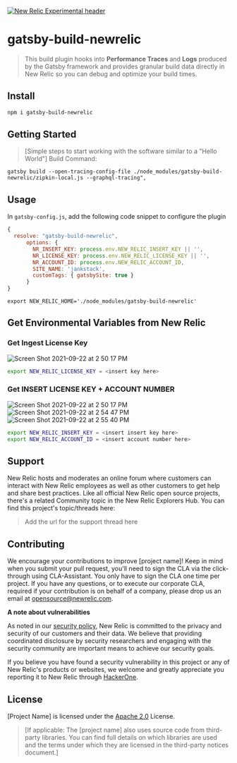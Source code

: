 [![New Relic Experimental header](https://github.com/newrelic/opensource-website/raw/master/src/images/categories/Experimental.png)](https://opensource.newrelic.com/oss-category/#new-relic-experimental)

# gatsby-build-newrelic

> This build plugin hooks into **Performance Traces** and **Logs** produced by the Gatsby framework and provides granular build data directly in New Relic so you can debug and optimize your build times.

## Install
```bash
npm i gatsby-build-newrelic
```

## Getting Started
>[Simple steps to start working with the software similar to a "Hello World"]
Build Command:

```
gatsby build --open-tracing-config-file ./node_modules/gatsby-build-newrelic/zipkin-local.js --graphql-tracing",
```

## Usage
In `gatsby-config.js`, add the following code snippet to configure the plugin

```javascript
{
  resolve: "gatsby-build-newrelic",
      options: {
        NR_INSERT_KEY: process.env.NEW_RELIC_INSERT_KEY || '',
        NR_LICENSE_KEY: process.env.NEW_RELIC_LICENSE_KEY || '',
        NR_ACCOUNT_ID: process.env.NEW_RELIC_ACCOUNT_ID,
        SITE_NAME: 'jankstack',
        customTags: { gatsbySite: true }
      }
}
```
```
export NEW_RELIC_HOME='./node_modules/gatsby-build-newrelic'
```

## Get Environmental Variables from New Relic 
### Get Ingest License Key
![Screen Shot 2021-09-22 at 2 50 17 PM](https://user-images.githubusercontent.com/10321085/134426856-79e962ad-dd46-4ad5-a7f1-e42e5c25524e.png)
```bash
export NEW_RELIC_LICENSE_KEY = <insert key here>
```

### Get INSERT LICENSE KEY + ACCOUNT NUMBER
![Screen Shot 2021-09-22 at 2 50 17 PM](https://user-images.githubusercontent.com/10321085/134427203-c9d452ef-ab16-4e60-af85-39a4e568c867.png)
![Screen Shot 2021-09-22 at 2 54 47 PM](https://user-images.githubusercontent.com/10321085/134427644-0987db49-e4f8-480b-b2cb-42222a5e87fe.png)
![Screen Shot 2021-09-22 at 2 55 40 PM](https://user-images.githubusercontent.com/10321085/134428081-4a391559-11c7-4c85-9921-2508cfdb4eb9.png)

```bash
export NEW_RELIC_INSERT_KEY = <insert insert key here> 
export NEW_RELIC_ACCOUNT_ID = <insert account number here> 
```


## Support

New Relic hosts and moderates an online forum where customers can interact with New Relic employees as well as other customers to get help and share best practices. Like all official New Relic open source projects, there's a related Community topic in the New Relic Explorers Hub. You can find this project's topic/threads here:

>Add the url for the support thread here

## Contributing
We encourage your contributions to improve [project name]! Keep in mind when you submit your pull request, you'll need to sign the CLA via the click-through using CLA-Assistant. You only have to sign the CLA one time per project.
If you have any questions, or to execute our corporate CLA, required if your contribution is on behalf of a company,  please drop us an email at opensource@newrelic.com.

**A note about vulnerabilities**

As noted in our [security policy](../../security/policy), New Relic is committed to the privacy and security of our customers and their data. We believe that providing coordinated disclosure by security researchers and engaging with the security community are important means to achieve our security goals.

If you believe you have found a security vulnerability in this project or any of New Relic's products or websites, we welcome and greatly appreciate you reporting it to New Relic through [HackerOne](https://hackerone.com/newrelic).

## License
[Project Name] is licensed under the [Apache 2.0](http://apache.org/licenses/LICENSE-2.0.txt) License.
>[If applicable: The [project name] also uses source code from third-party libraries. You can find full details on which libraries are used and the terms under which they are licensed in the third-party notices document.]
